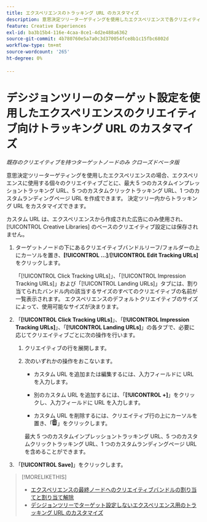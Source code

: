 ```yaml
---
title: エクスペリエンスのトラッキング URL のカスタマイズ
description: 意思決定ツリーターゲティングを使用したエクスペリエンスで各クリエイティブのトラッキング URL をカスタマイズする方法を説明します。
feature: Creative Experiences
exl-id: ba3b15b4-116e-4caa-8ce1-4d2e488a6362
source-git-commit: 4b780760e5a7a0c3d370054fce8b1c15fbc6802d
workflow-type: tm+mt
source-wordcount: '265'
ht-degree: 0%

---
```


# デシジョンツリーのターゲット設定を使用したエクスペリエンスのクリエイティブ向けトラッキング URL のカスタマイズ

*既存のクリエイティブを持つターゲットノードのみ*
*クローズドベータ版*

意思決定ツリーターゲティングを使用したエクスペリエンスの場合、エクスペリエンスに使用する個々のクリエイティブごとに、最大 5 つのカスタムインプレッショントラッキング URL、5 つのカスタムクリックトラッキング URL、1 つのカスタムランディングページ URL を作成できます。 決定ツリー内からトラッキング URL をカスタマイズできます。

カスタム URL は、エクスペリエンスから作成された広告にのみ使用され、[!UICONTROL Creative Libraries] のベースのクリエイティブ設定には保存されません。

1. ターゲットノードの下にあるクリエイティブバンドルリーフ/フォルダーの上にカーソルを置き、**[!UICONTROL ...]**/**[!UICONTROL Edit Tracking URLs]** をクリックします。

   「[!UICONTROL Click Tracking URLs]」、「[!UICONTROL Impression Tracking URLs]」および「[!UICONTROL Landing URLs]」タブには、割り当てられたバンドル内の該当するサイズのすべてのクリエイティブの名前が一覧表示されます。 エクスペリエンスのデフォルトクリエイティブのサイズによって、使用可能なサイズが決まります。<!-- There's no distinct "Creative Sizes" setting. -->

1. 「**[!UICONTROL Click Tracking URLs]**」、「**[!UICONTROL Impression Tracking URLs]**」、「**[!UICONTROL Landing URLs]**」の各タブで、必要に応じてクリエイティブごとに次の操作を行います。

   1. クリエイティブの行を展開します。

   1. 次のいずれかの操作をおこないます。

      * カスタム URL を追加または編集するには、入力フィールドに URL を入力します。

      * 別のカスタム URL を追加するには、「**[!UICONTROL +]**」をクリックし、入力フィールドに URL を入力します。

      * カスタム URL を削除するには、クリエイティブ行の上にカーソルを置き、「![ 削除 ](/help/creative/assets/delete.png " 削除 ")」をクリックします。

      最大 5 つのカスタムインプレッショントラッキング URL、5 つのカスタムクリックトラッキング URL、1 つのカスタムランディングページ URL を含めることができます。

1. 「**[!UICONTROL Save]**」をクリックします。

>[!MORELIKETHIS]
>
>* [ エクスペリエンスの最終ノードへのクリエイティブバンドルの割り当てと割り当て解除 ](/help/creative/experiences/experience-assign-creative-bundles.md)
>* [ デシジョンツリーでターゲット設定しないエクスペリエンス用のトラッキング URL のカスタマイズ ](experience-tracking-urls-no-targeting.md)
